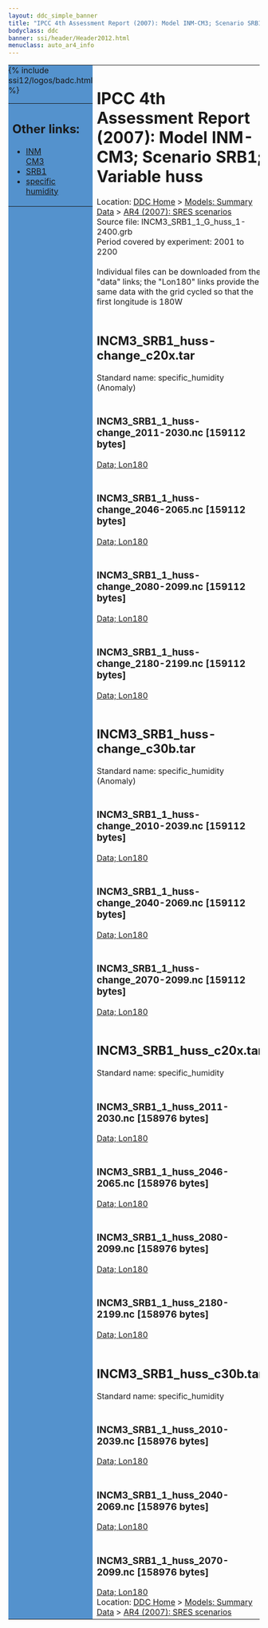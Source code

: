 ```yaml
---
layout: ddc_simple_banner
title: "IPCC 4th Assessment Report (2007): Model INM-CM3; Scenario SRB1; Variable huss"
bodyclass: ddc
banner: ssi/header/Header2012.html
menuclass: auto_ar4_info
---
```



<table width="100%" border="0" cellspacing="0" cellpadding="0" style="border-collapse: collapse;">
<tr style="margin:0;padding:0;border:0;">
<td style="margin:0;padding:0;border:0;height:1pt;width:150pt;background:#5492CD;" valign="top" >

<div id="lh-col2" class="auto_ar4_info">
<table class="menumain" bgcolor="#5492CD" cellspacing="0" width="100%" border="0">
<tr><td>
<h2> Other links:</h2>
<ul>
<li><a href="/auto/ar4/model-INM-CM3.html">INM<br/>CM3</a></li>
<li><a href="/auto/ar4/scenario-SRB1.html">SRB1</a></li>
<li><a href="/auto/ar4/var-specific_humidity.html">specific humidity</a></li>
</ul>
</td></tr>
{% include ssi12/logos/badc.html %}
</table>
</div>
</td>
<td><h1>IPCC 4th Assessment Report (2007): Model INM-CM3; Scenario SRB1; Variable huss</h1>

<!-- Breadcrumb1 -->
<div id="breadcrumb1" align="left">
Location: <a href="/index.html">DDC Home</a> > <a href="/sim/gcm_clim/">Models: Summary Data</a>
> <a href="/sim/gcm_clim/SRES_AR4/index.html">AR4 (2007): SRES scenarios</a>
</div>
<!-- End of Breadcrumb1 -->Source file: INCM3_SRB1_1_G_huss_1-2400.grb
<br/>
Period covered by experiment: 2001 to 2200<br/>
<br/>Individual files can be downloaded from the "data" links; the "Lon180" links provide the same data
         with the grid cycled so that the first longitude is 180W<br/>
<br/><h2>INCM3_SRB1_huss-change_c20x.tar</h2>
Standard name: specific_humidity (Anomaly)<br>
<br/><h3>INCM3_SRB1_1_huss-change_2011-2030.nc [159112 bytes]</h3>
<a href="/cgi-bin/downl/ar4_nc/huss/INCM3_SRB1_1_huss-change_2011-2030.nc">Data; </a><a href="/cgi-bin/downl/ar4_nc/huss/INCM3_SRB1_1_huss-change_2011-2030.cyto180.nc"> Lon180</a><br/>
<br/><h3>INCM3_SRB1_1_huss-change_2046-2065.nc [159112 bytes]</h3>
<a href="/cgi-bin/downl/ar4_nc/huss/INCM3_SRB1_1_huss-change_2046-2065.nc">Data; </a><a href="/cgi-bin/downl/ar4_nc/huss/INCM3_SRB1_1_huss-change_2046-2065.cyto180.nc"> Lon180</a><br/>
<br/><h3>INCM3_SRB1_1_huss-change_2080-2099.nc [159112 bytes]</h3>
<a href="/cgi-bin/downl/ar4_nc/huss/INCM3_SRB1_1_huss-change_2080-2099.nc">Data; </a><a href="/cgi-bin/downl/ar4_nc/huss/INCM3_SRB1_1_huss-change_2080-2099.cyto180.nc"> Lon180</a><br/>
<br/><h3>INCM3_SRB1_1_huss-change_2180-2199.nc [159112 bytes]</h3>
<a href="/cgi-bin/downl/ar4_nc/huss/INCM3_SRB1_1_huss-change_2180-2199.nc">Data; </a><a href="/cgi-bin/downl/ar4_nc/huss/INCM3_SRB1_1_huss-change_2180-2199.cyto180.nc"> Lon180</a><br/>
<br/><h2>INCM3_SRB1_huss-change_c30b.tar</h2>
Standard name: specific_humidity (Anomaly)<br>
<br/><h3>INCM3_SRB1_1_huss-change_2010-2039.nc [159112 bytes]</h3>
<a href="/cgi-bin/downl/ar4_nc/huss/INCM3_SRB1_1_huss-change_2010-2039.nc">Data; </a><a href="/cgi-bin/downl/ar4_nc/huss/INCM3_SRB1_1_huss-change_2010-2039.cyto180.nc"> Lon180</a><br/>
<br/><h3>INCM3_SRB1_1_huss-change_2040-2069.nc [159112 bytes]</h3>
<a href="/cgi-bin/downl/ar4_nc/huss/INCM3_SRB1_1_huss-change_2040-2069.nc">Data; </a><a href="/cgi-bin/downl/ar4_nc/huss/INCM3_SRB1_1_huss-change_2040-2069.cyto180.nc"> Lon180</a><br/>
<br/><h3>INCM3_SRB1_1_huss-change_2070-2099.nc [159112 bytes]</h3>
<a href="/cgi-bin/downl/ar4_nc/huss/INCM3_SRB1_1_huss-change_2070-2099.nc">Data; </a><a href="/cgi-bin/downl/ar4_nc/huss/INCM3_SRB1_1_huss-change_2070-2099.cyto180.nc"> Lon180</a><br/>
<br/><h2>INCM3_SRB1_huss_c20x.tar</h2>
Standard name: specific_humidity<br>
<br/><h3>INCM3_SRB1_1_huss_2011-2030.nc [158976 bytes]</h3>
<a href="/cgi-bin/downl/ar4_nc/huss/INCM3_SRB1_1_huss_2011-2030.nc">Data; </a><a href="/cgi-bin/downl/ar4_nc/huss/INCM3_SRB1_1_huss_2011-2030.cyto180.nc"> Lon180</a><br/>
<br/><h3>INCM3_SRB1_1_huss_2046-2065.nc [158976 bytes]</h3>
<a href="/cgi-bin/downl/ar4_nc/huss/INCM3_SRB1_1_huss_2046-2065.nc">Data; </a><a href="/cgi-bin/downl/ar4_nc/huss/INCM3_SRB1_1_huss_2046-2065.cyto180.nc"> Lon180</a><br/>
<br/><h3>INCM3_SRB1_1_huss_2080-2099.nc [158976 bytes]</h3>
<a href="/cgi-bin/downl/ar4_nc/huss/INCM3_SRB1_1_huss_2080-2099.nc">Data; </a><a href="/cgi-bin/downl/ar4_nc/huss/INCM3_SRB1_1_huss_2080-2099.cyto180.nc"> Lon180</a><br/>
<br/><h3>INCM3_SRB1_1_huss_2180-2199.nc [158976 bytes]</h3>
<a href="/cgi-bin/downl/ar4_nc/huss/INCM3_SRB1_1_huss_2180-2199.nc">Data; </a><a href="/cgi-bin/downl/ar4_nc/huss/INCM3_SRB1_1_huss_2180-2199.cyto180.nc"> Lon180</a><br/>
<br/><h2>INCM3_SRB1_huss_c30b.tar</h2>
Standard name: specific_humidity<br>
<br/><h3>INCM3_SRB1_1_huss_2010-2039.nc [158976 bytes]</h3>
<a href="/cgi-bin/downl/ar4_nc/huss/INCM3_SRB1_1_huss_2010-2039.nc">Data; </a><a href="/cgi-bin/downl/ar4_nc/huss/INCM3_SRB1_1_huss_2010-2039.cyto180.nc"> Lon180</a><br/>
<br/><h3>INCM3_SRB1_1_huss_2040-2069.nc [158976 bytes]</h3>
<a href="/cgi-bin/downl/ar4_nc/huss/INCM3_SRB1_1_huss_2040-2069.nc">Data; </a><a href="/cgi-bin/downl/ar4_nc/huss/INCM3_SRB1_1_huss_2040-2069.cyto180.nc"> Lon180</a><br/>
<br/><h3>INCM3_SRB1_1_huss_2070-2099.nc [158976 bytes]</h3>
<a href="/cgi-bin/downl/ar4_nc/huss/INCM3_SRB1_1_huss_2070-2099.nc">Data; </a><a href="/cgi-bin/downl/ar4_nc/huss/INCM3_SRB1_1_huss_2070-2099.cyto180.nc"> Lon180</a><br/>
<!-- Breadcrumb2 -->
<div id="breadcrumb2" align="left">
Location: <a href="/index.html">DDC Home</a> > <a href="/sim/gcm_clim/">Models: Summary Data</a>
> <a href="/sim/gcm_clim/SRES_AR4/index.html">AR4 (2007): SRES scenarios</a>
</div>
<!-- End of Breadcrumb2 --></td></tr></table>

